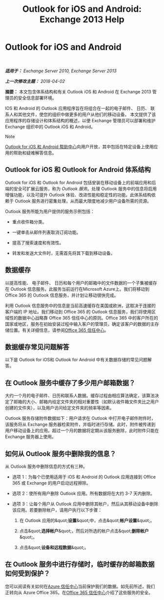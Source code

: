 ﻿---
title: 'Outlook for iOS and Android: Exchange 2013 Help'
TOCTitle: Outlook for iOS and Android
ms:assetid: 3a66817c-30da-4965-a6db-2955b5365b0f
ms:mtpsurl: https://technet.microsoft.com/zh-cn/library/Mt465744(v=EXCHG.150)
ms:contentKeyID: 70061263
ms.date: 05/21/2018
mtps_version: v=EXCHG.150
ms.translationtype: MT
---

# Outlook for iOS and Android

 

_**适用于：** Exchange Server 2010, Exchange Server 2013_

_**上一次修改主题：** 2018-04-02_

**摘要：**  本文包含体系结构和有关 Outlook iOS 和 Android 在 Exchange 2013 管理员的安全信息部署环境。

IOS 和 Android 的 Outlook 应用程序旨在将组合在一起的电子邮件、 日历、 联系人和其他文件，使您的组织中做更多的用户从他们的移动设备。 本文提供了该应用程序的存储设计和体系结构的概述，以便 Exchange 管理员可以部署和维护 Exchange 组织中的 Outlook iOS 和 Android。

> [!NOTE]  
> <a href="https://support.office.com/zh-cn/article/outlook-for-ios-and-android-help-center-cd84214e-a5ac-4e95-9ea3-e07f78d0cd">Outlook for iOS 和 Android 帮助中心</a>向用户开放，其中包括在特定设备上使用应用的帮助和疑难解答信息。


## Outlook for iOS 和 Outlook for Android 体系结构

Outlook for iOS 和 Outlook for Android 包括安装在移动设备上的前端应用和后端的安全可扩展云服务，称为 *Outlook 服务*。处理 Outlook 服务中的信息将启用增强功能，以及可提升 Outlook 体验、改进性能和稳定性的功能。此体系结构依赖于 Outlook 服务进行密集处理，从而最大限度地减少用户设备所需的资源。

Outlook 服务所能为用户提供的服务示例包括：

  - 重点收件箱分类。

  - 一键单击从邮件列表取消订阅功能。

  - 提高了搜索速度和有效性。

  - 转发和发送大文件时，无需首先将其下载到移动设备。

## 数据缓存

以提高性能、 电子邮件、 日历和每个用户的邮箱中的文件数据的一个子集被缓存在 Outlook 信息服务。此服务当前运行在Microsoft Azure上。我们将移动到 Office 365 的 Outlook 信息服务，并计划让移动很快完成。

利用 Outlook 信息服务中的信息是当前高速缓存在美国或欧洲，这取决于连接的客户端的 IP 地址。我们移动到 Office 365 的 Outlook 信息服务，我们将使用区域性的数据中心战略靠 Office 365 信任中心的原则。Office 365 中的客户所在的国家或地区，服务在初始安装过程中输入客户的管理员，确定该客户的数据的主存储位置。有关详细信息，请参阅[Office 365 信任中心](https://go.microsoft.com/fwlink/p/?linkid=525776)。

## 数据缓存常见问题解答

以下是 Outlook for iOS和 Outlook for Android 中有关数据存储的常见问题解答。

## 在 Outlook 服务中缓存了多少用户邮箱数据？

大约一个月的电子邮件、日历和联系人数据。缓存过程由相应算法确定，该算法决定了邮箱的大小、邮箱内给定文件夹的相对重要性（如默认收件箱文件夹比之用户创建的文件夹），以及用户访问给定文件夹的频率等因素。

Outlook 服务存储附件数据如下：用户请求在 Outlook 中打开电子邮件附件时，该服务将从 Exchange 服务器检索附件，并临时进行存储。此时，附件被传递到用户移动设备上的应用。超过一个月的数据将定期从该服务删除，此时附件只能在 Exchange 服务器上使用。

## 如何从 Outlook 服务中删除我的信息？

从 Outlook 服务中删除信息的方式有三种。

  - 选项 1：为每个已使用适用于 iOS 和 Android 的 Outlook 应用连接到 Office 365 或 Exchange 的用户启动远程擦除。

  - 选项 2：使所有用户删除 Outlook 应用。所有数据将在大约 3-7 天内删除。

  - 选项 3：让每个用户从 Outlook 应用中删除其帐户，然后从其移动设备中删除该应用。若要删除帐户，请用户执行以下步骤：
    
    1.  在 Outlook 应用的\&quot;**设置**\&quot;中，点击\&quot;**帐户设置**\&quot;。
    
    2.  点击\&quot;**选择帐户**\&quot;，然后对所选的帐户点击\&quot;**删除帐户**\&quot;。
    
    3.  点击\&quot;**设备和远程数据**\&quot;。

## 在 Outlook 服务中进行存储时，临时缓存的邮箱数据如何受到保护？

您可以阅读有关如何在[Azure 信任中心](https://azure.microsoft.com/support/trust-center/)当前保护我们的数据。如先前所述，我们正转向从 Azure Office 365。在[Office 365 信任中心](https://go.microsoft.com/fwlink/p/?linkid=525776)介绍了这些服务的安全。

